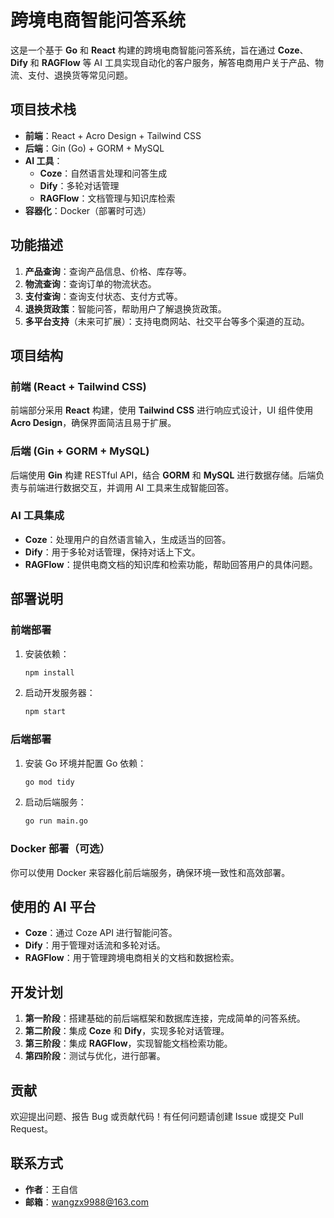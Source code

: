 # 跨境电商智能问答系统

这是一个基于 **Go** 和 **React** 构建的跨境电商智能问答系统，旨在通过 **Coze**、**Dify** 和 **RAGFlow** 等 AI 工具实现自动化的客户服务，解答电商用户关于产品、物流、支付、退换货等常见问题。

## 项目技术栈

- **前端**：React + Acro Design + Tailwind CSS
- **后端**：Gin (Go) + GORM + MySQL
- **AI 工具**：
  - **Coze**：自然语言处理和问答生成
  - **Dify**：多轮对话管理
  - **RAGFlow**：文档管理与知识库检索
- **容器化**：Docker（部署时可选）

## 功能描述

1. **产品查询**：查询产品信息、价格、库存等。
2. **物流查询**：查询订单的物流状态。
3. **支付查询**：查询支付状态、支付方式等。
4. **退换货政策**：智能问答，帮助用户了解退换货政策。
5. **多平台支持**（未来可扩展）：支持电商网站、社交平台等多个渠道的互动。

## 项目结构

### 前端 (React + Tailwind CSS)

前端部分采用 **React** 构建，使用 **Tailwind CSS** 进行响应式设计，UI 组件使用 **Acro Design**，确保界面简洁且易于扩展。

### 后端 (Gin + GORM + MySQL)

后端使用 **Gin** 构建 RESTful API，结合 **GORM** 和 **MySQL** 进行数据存储。后端负责与前端进行数据交互，并调用 AI 工具来生成智能回答。

### AI 工具集成

- **Coze**：处理用户的自然语言输入，生成适当的回答。
- **Dify**：用于多轮对话管理，保持对话上下文。
- **RAGFlow**：提供电商文档的知识库和检索功能，帮助回答用户的具体问题。

## 部署说明

### 前端部署

1. 安装依赖：
    ```bash
    npm install
    ```
2. 启动开发服务器：
    ```bash
    npm start
    ```

### 后端部署

1. 安装 Go 环境并配置 Go 依赖：
    ```bash
    go mod tidy
    ```
2. 启动后端服务：
    ```bash
    go run main.go
    ```

### Docker 部署（可选）

你可以使用 Docker 来容器化前后端服务，确保环境一致性和高效部署。

## 使用的 AI 平台

- **Coze**：通过 Coze API 进行智能问答。
- **Dify**：用于管理对话流和多轮对话。
- **RAGFlow**：用于管理跨境电商相关的文档和数据检索。

## 开发计划

1. **第一阶段**：搭建基础的前后端框架和数据库连接，完成简单的问答系统。
2. **第二阶段**：集成 **Coze** 和 **Dify**，实现多轮对话管理。
3. **第三阶段**：集成 **RAGFlow**，实现智能文档检索功能。
4. **第四阶段**：测试与优化，进行部署。

## 贡献

欢迎提出问题、报告 Bug 或贡献代码！有任何问题请创建 Issue 或提交 Pull Request。

## 联系方式

- **作者**：王自信
- **邮箱**：wangzx9988@163.com
